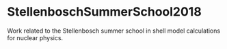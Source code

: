# StellenboschSummerSchool2018
Work related to the Stellenbosch summer school in shell model calculations for nuclear physics.
